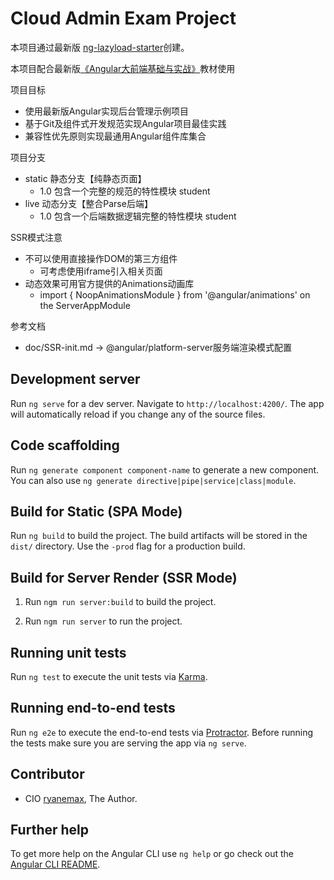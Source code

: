 # Cloud Admin Exam Project

本项目通过最新版 [ng-lazyload-starter](https://github.com/ryanemax/ng-lazyload-starter)创建。

本项目配合最新版[《Angular大前端基础与实战》](http://book-angular.mydoc.io/)教材使用


项目目标
- 使用最新版Angular实现后台管理示例项目
- 基于Git及组件式开发规范实现Angular项目最佳实践
- 兼容性优先原则实现最通用Angular组件库集合

项目分支
- static 静态分支【纯静态页面】
    - 1.0 包含一个完整的规范的特性模块 student
- live 动态分支【整合Parse后端】
    - 1.0 包含一个后端数据逻辑完整的特性模块 student

SSR模式注意
- 不可以使用直接操作DOM的第三方组件
    - 可考虑使用iframe引入相关页面
- 动态效果可用官方提供的Animations动画库
    - import { NoopAnimationsModule } from '@angular/animations' on the ServerAppModule

参考文档
- doc/SSR-init.md -> @angular/platform-server服务端渲染模式配置

## Development server

Run `ng serve` for a dev server. Navigate to `http://localhost:4200/`. The app will automatically reload if you change any of the source files.

## Code scaffolding

Run `ng generate component component-name` to generate a new component. You can also use `ng generate directive|pipe|service|class|module`.

## Build for Static (SPA Mode)

Run `ng build` to build the project. The build artifacts will be stored in the `dist/` directory. Use the `-prod` flag for a production build.

## Build for Server Render (SSR Mode)

1. Run `ngm run server:build` to build the project.

2. Run `ngm run server` to run the project.

## Running unit tests

Run `ng test` to execute the unit tests via [Karma](https://karma-runner.github.io).

## Running end-to-end tests

Run `ng e2e` to execute the end-to-end tests via [Protractor](http://www.protractortest.org/).
Before running the tests make sure you are serving the app via `ng serve`.

## Contributor
- CIO [ryanemax](https://ryanamax.github.io/), The Author.

## Further help

To get more help on the Angular CLI use `ng help` or go check out the [Angular CLI README](https://github.com/angular/angular-cli/blob/master/README.md).
